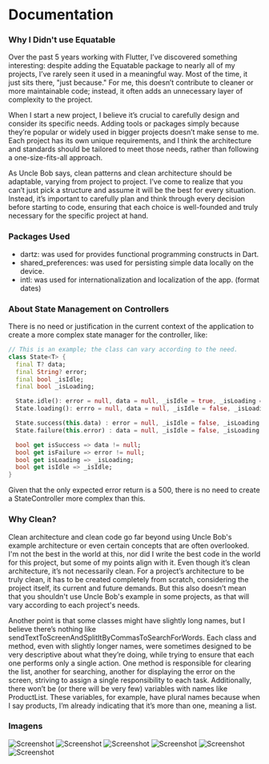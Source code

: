 # Documentation

### Why I Didn't use Equatable
Over the past 5 years working with Flutter, I’ve discovered something interesting: despite adding the Equatable package to nearly all of my projects, I’ve rarely seen it used in a meaningful way. Most of the time, it just sits there, "just because." For me, this doesn’t contribute to cleaner or more maintainable code; instead, it often adds an unnecessary layer of complexity to the project.

When I start a new project, I believe it’s crucial to carefully design and consider its specific needs. Adding tools or packages simply because they’re popular or widely used in bigger projects doesn’t make sense to me. Each project has its own unique requirements, and I think the architecture and standards should be tailored to meet those needs, rather than following a one-size-fits-all approach.

As Uncle Bob says, clean patterns and clean architecture should be adaptable, varying from project to project. I’ve come to realize that you can’t just pick a structure and assume it will be the best for every situation. Instead, it’s important to carefully plan and think through every decision before starting to code, ensuring that each choice is well-founded and truly necessary for the specific project at hand.

### Packages Used
 - dartz: was used for provides functional programming constructs in Dart.
 - shared_preferences: was used for persisting simple data locally on the device.
 - intl: was used for internationalization and localization of the app. (format dates)

### About State Management on Controllers
There is no need or justification in the current context of the application to create a more complex state manager for the controller, like:

```dart
// This is an example; the class can vary according to the need.
class State<T> {
  final T? data;
  final String? error;
  final bool _isIdle;
  final bool _isLoading;

  State.idle(): error = null, data = null, _isIdle = true, _isLoading = false;
  State.loading(): errro = null, data = null, _isIdle = false, _isLoading = true; 

  State.success(this.data) : error = null, _isIdle = false, _isLoading = true; 
  State.failure(this.error) : data = null, _isIdle = false, _isLoading = true; 

  bool get isSuccess => data != null;
  bool get isFailure => error != null;
  bool get isLoading => _isLoading;
  bool get isIdle => _isIdle;
}
```

Given that the only expected error return is a 500, there is no need to create a StateController more complex than this.

### Why Clean?
Clean architecture and clean code go far beyond using Uncle Bob's example architecture or even certain concepts that are often overlooked. I'm not the best in the world at this, nor did I write the best code in the world for this project, but some of my points align with it. Even though it’s clean architecture, it’s not necessarily clean. For a project’s architecture to be truly clean, it has to be created completely from scratch, considering the project itself, its current and future demands. But this also doesn’t mean that you shouldn't use Uncle Bob's example in some projects, as that will vary according to each project's needs.

Another point is that some classes might have slightly long names, but I believe there’s nothing like sendTextToScreenAndSplitItByCommasToSearchForWords. Each class and method, even with slightly longer names, were sometimes designed to be very descriptive about what they’re doing, while trying to ensure that each one performs only a single action. One method is responsible for clearing the list, another for searching, another for displaying the error on the screen, striving to assign a single responsibility to each task. Additionally, there won’t be (or there will be very few) variables with names like ProductList. These variables, for example, have plural names because when I say products, I’m already indicating that it’s more than one, meaning a list.



### Imagens
![Screenshot](readme/images/1.png?raw=true)
![Screenshot](readme/images/2.png?raw=true)
![Screenshot](readme/images/3.png?raw=true)
![Screenshot](readme/images/4.png?raw=true)
![Screenshot](readme/images/5.png?raw=true)
![Screenshot](readme/images/6.png?raw=true)